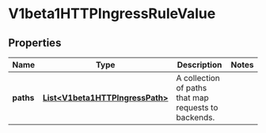 
# V1beta1HTTPIngressRuleValue

## Properties
Name | Type | Description | Notes
------------ | ------------- | ------------- | -------------
**paths** | [**List&lt;V1beta1HTTPIngressPath&gt;**](V1beta1HTTPIngressPath.md) | A collection of paths that map requests to backends. | 




